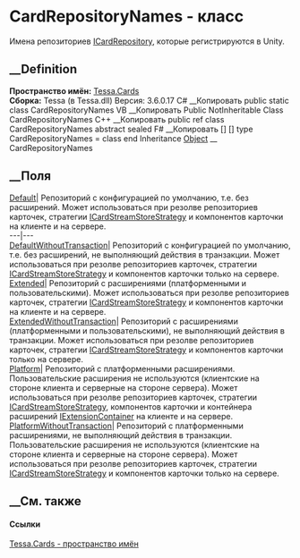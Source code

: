 # CardRepositoryNames - класс
Имена репозиториев [ICardRepository](T_Tessa_Cards_ICardRepository.htm),
которые регистрируются в Unity.
## __Definition
 **Пространство имён:** [Tessa.Cards](N_Tessa_Cards.htm)  
 **Сборка:** Tessa (в Tessa.dll) Версия: 3.6.0.17
C# __Копировать
     public static class CardRepositoryNames
VB __Копировать
     Public NotInheritable Class CardRepositoryNames
C++ __Копировать
     public ref class CardRepositoryNames abstract sealed
F# __Копировать
     [<AbstractClassAttribute>]
    [<SealedAttribute>]
    type CardRepositoryNames = class end
Inheritance
    [Object](https://learn.microsoft.com/dotnet/api/system.object) __ CardRepositoryNames
##  __Поля
[Default](F_Tessa_Cards_CardRepositoryNames_Default.htm)|  Репозиторий с
конфигурацией по умолчанию, т.е. без расширений. Может использоваться при
резолве репозиториев карточек, стратегии
[ICardStreamStoreStrategy](T_Tessa_Cards_ComponentModel_ICardStreamStoreStrategy.htm)
и компонентов карточки на клиенте и на сервере.  
---|---  
[DefaultWithoutTransaction](F_Tessa_Cards_CardRepositoryNames_DefaultWithoutTransaction.htm)|
Репозиторий с конфигурацией по умолчанию, т.е. без расширений, не выполняющий
действия в транзакции. Может использоваться при резолве репозиториев карточек,
стратегии
[ICardStreamStoreStrategy](T_Tessa_Cards_ComponentModel_ICardStreamStoreStrategy.htm)
и компонентов карточки только на сервере.  
[Extended](F_Tessa_Cards_CardRepositoryNames_Extended.htm)|  Репозиторий с
расширениями (платформенными и пользовательскими). Может использоваться при
резолве репозиториев карточек, стратегии
[ICardStreamStoreStrategy](T_Tessa_Cards_ComponentModel_ICardStreamStoreStrategy.htm)
и компонентов карточки на клиенте и на сервере.  
[ExtendedWithoutTransaction](F_Tessa_Cards_CardRepositoryNames_ExtendedWithoutTransaction.htm)|
Репозиторий с расширениями (платформенными и пользовательскими), не
выполняющий действия в транзакции. Может использоваться при резолве
репозиториев карточек, стратегии
[ICardStreamStoreStrategy](T_Tessa_Cards_ComponentModel_ICardStreamStoreStrategy.htm)
и компонентов карточки только на сервере.  
[Platform](F_Tessa_Cards_CardRepositoryNames_Platform.htm)|  Репозиторий с
платформенными расширениями. Пользовательские расширения не используются
(клиентские на стороне клиента и серверные на стороне сервера). Может
использоваться при резолве репозиториев карточек, стратегии
[ICardStreamStoreStrategy](T_Tessa_Cards_ComponentModel_ICardStreamStoreStrategy.htm),
компонентов карточки и контейнера расширений
[IExtensionContainer](T_Tessa_Extensions_IExtensionContainer.htm) на клиенте и
на сервере.  
[PlatformWithoutTransaction](F_Tessa_Cards_CardRepositoryNames_PlatformWithoutTransaction.htm)|
Репозиторий с платформенными расширениями, не выполняющий действия в
транзакции. Пользовательские расширения не используются (клиентские на стороне
клиента и серверные на стороне сервера). Может использоваться при резолве
репозиториев карточек, стратегии
[ICardStreamStoreStrategy](T_Tessa_Cards_ComponentModel_ICardStreamStoreStrategy.htm)
и компонентов карточки только на сервере.  
## __См. также
#### Ссылки
[Tessa.Cards - пространство имён](N_Tessa_Cards.htm)

